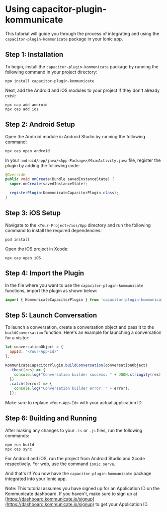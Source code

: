 # Using capacitor-plugin-kommunicate

This tutorial will guide you through the process of integrating and using the `capacitor-plugin-kommunicate` package in your Ionic app.

## Step 1: Installation

To begin, install the `capacitor-plugin-kommunicate` package by running the following command in your project directory:

```
npm install capacitor-plugin-kommunicate
```

Next, add the Android and iOS modules to your project if they don't already exist:

```
npx cap add android
npx cap add ios
```

## Step 2: Android Setup

Open the Android module in Android Studio by running the following command:

```
npx cap open android
```

In your `android/app/java/<App-Package>/MainActivity.java` file, register the plugin by adding the following code:

```java
@Override
public void onCreate(Bundle savedInstanceState) {
  super.onCreate(savedInstanceState);

  registerPlugin(KommunicateCapacitorPlugin.class);
}
```

## Step 3: iOS Setup

Navigate to the `<Your-Project>/ios/App` directory and run the following command to install the required dependencies:

```
pod install
```

Open the iOS project in Xcode:

```
npx cap open iOS
```

## Step 4: Import the Plugin

In the file where you want to use the `capacitor-plugin-kommunicate` functions, import the plugin as shown below:

```js
import { KommunicateCapacitorPlugin } from 'capacitor-plugin-kommunicate';
```

## Step 5: Launch Conversation

To launch a conversation, create a conversation object and pass it to the `buildConversation` function. Here's an example for launching a conversation for a visitor:

```js
let conversationObject = {
  appId: '<Your-App-Id>'
};

KommunicateCapacitorPlugin.buildConversation(conversationObject)
  .then((res) => {
    console.log("Conversation builder success: " + JSON.stringify(res));
  })
  .catch((error) => {
    console.log("Conversation builder error: " + error);
  });
```

Make sure to replace `<Your-App-Id>` with your actual application ID.

## Step 6: Building and Running

After making any changes to your `.ts` or `.js` files, run the following commands:

```
npm run build
npx cap sync
```

For Android and iOS, run the project from Android Studio and Xcode respectively. For web, use the command `ionic serve`.

And that's it! You now have the `capacitor-plugin-kommunicate` package integrated into your Ionic app.

Note: This tutorial assumes you have signed up for an Application ID on the Kommunicate dashboard. If you haven't, make sure to sign up at [https://dashboard.kommunicate.io/signup](https://dashboard.kommunicate.io/signup) to get your Application ID.